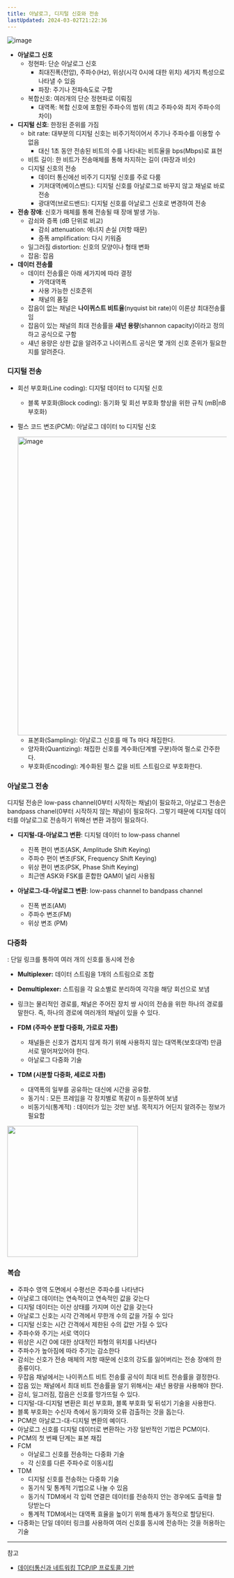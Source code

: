 ```yaml
---
title: 아날로그, 디지털 신호와 전송
lastUpdated: 2024-03-02T21:22:36
---
```


![image](https://github.com/rlaisqls/rlaisqls/assets/81006587/6a6ec1dc-b675-470d-b85c-148c29ffb7d2)

- **아날로그 신호**
    - 정현파: 단순 아날로그 신호
      - 최대진폭(전압), 주파수(Hz), 위상(시각 0시에 대한 위치) 세가지 특성으로 나타낼 수 있음
      - 파장: 주기나 전파속도로 구함
    - 복합신호: 여러개의 단순 정현파로 이뤄짐
      - 대역폭: 복합 신호에 포함된 주파수의 범위 (최고 주파수와 최저 주파수의 차이)
- **디지털 신호**: 한정된 준위를 가짐
    - bit rate: 대부분의 디지털 신호는 비주기적이어서 주기나 주파수를 이용할 수 없음
        - 대신 1초 동안 전송된 비트의 수를 나타내는 비트율을 bps(Mbps)로 표현
    - 비트 길이: 한 비트가 전송매체를 통해 차지하는 길이 (파장과 비슷)
    - 디지털 신호의 전송
        - 데이터 통신에선 비주기 디지털 신호를 주로 다룸
        - 기저대역(베이스밴드): 디지털 신호를 아날로그로 바꾸지 않고 채널로 바로 전송
        - 광대역(브로드밴드): 디지털 신호를 아날로그 신호로 변경하여 전송
- **전송 장애**: 신호가 매체를 통해 전송될 때 장애 발생 가능.
    - 감쇠와 증폭 (dB 단위로 비교)
        - 감쇠 attenuation: 에너지 손실 (저항 때문)
        - 증폭 amplification: 다시 키워줌
    - 일그러짐 distortion: 신호의 모양이나 형태 변화
    - 잡음: 잡음
- **데이터 전송률**
    - 데이터 전송률은 아래 세가지에 따라 결정
        - 가역대역폭
        - 사용 가능한 신호준위
        - 채널의 품질
    - 잡음이 없는 채널은 **나이퀴스트 비트율**(nyquist bit rate)이 이론상 최대전송률임
    - 잡음이 있는 채널의 최대 전송률을 **섀넌 용량**(shannon capacity)이라고 정의하고 공식으로 구함
    - 섀넌 용량은 상한 값을 알려주고 나이퀴스트 공식은 몇 개의 신호 준위가 필요한지를 알려준다.

### 디지털 전송

- 회선 부호화(Line coding): 디지털 데이터 to 디지털 신호
  - 블록 부호화(Block coding): 동기화 및 회선 부호화 향상을 위한 규칙 (mB|nB 부호화)
  
- 펄스 코드 변조(PCM): 아날로그 데이터 to 디지털 신호
  
    <img width="684" alt="image" src="https://github.com/rlaisqls/rlaisqls/assets/81006587/a41bd6b2-96af-46d7-af51-3f2b721f9b78">

  - 표본화(Sampling): 아날로그 신호를 매 Ts 마다 채집한다.
  - 양자화(Quantizing): 채집한 신호를 계수화(단계별 구분)하여 펄스로 간주한다.
  - 부호화(Encoding): 계수화된 펄스 값을 비트 스트림으로 부호화한다.

### 아날로그 전송

디지털 전송은 low-pass channel(0부터 시작하는 채널)이 필요하고, 아날로그 전송은 bandpass chanel(0부터 시작하지 않는 채널)이 필요하다. 그렇기 때문에 디지털 데이터를 아날로그로 전송하기 위해선 변환 과정이 필요하다.

- **디지털-대-아날로그 변환**: 디지털 데이터 to low-pass channel
    - 진폭 편이 변조(ASK, Amplitude Shift Keying)
    - 주파수 편이 변조(FSK, Frequency Shift Keying)
    - 위상 편이 변조(PSK, Phase Shift Keying)
    - 최근엔 ASK와 FSK를 혼합한 QAM이 널리 사용됨
  
- **아날로그-대-아날로그 변환**: low-pass channel to bandpass channel
    - 진폭 변조(AM)
    - 주파수 변조(FM)
    - 위상 변조 (PM)

### 다중화
: 단일 링크를 통하여 여러 개의 신호를 동시에 전송

- **Multiplexer:** 데이터 스트림을 1개의 스트림으로 조합
- **Demultiplexer:** 스트림을 각 요소별로 분리하여 각각을 해당 회선으로 보냄
- 링크는 물리적인 경로를, 채널은 주어진 장치 쌍 사이의 전송을 위한 하나의 경로를 말한다. 
    즉, 하나의 경로에 여러개의 채널이 있을 수 있다.

- **FDM (주파수 분할 다중화, 가로로 자름)**
    - 채널들은 신호가 겹치지 않게 하기 위해 사용하지 않는 대역폭(보호대역) 만큼 서로 떨어져있어야 한다.
    - 아날로그 다중화 기술
- **TDM (시분할 다중화, 세로로 자름)**
    - 대역폭의 일부를 공유하는 대신에 시간을 공유함.
    - 동기식 : 모든 프레임을 각 장치별로 똑같이 n 등분하여 보냄
    - 비동기식(통계적) : 데이터가 있는 것만 보냄. 목적지가 어딘지 알려주는 정보가 필요함

<img src="https://github.com/rlaisqls/rlaisqls/assets/81006587/d0792b01-e585-4208-bf66-b6749b42c12e" height=300px>

### 복습

- 주파수 영역 도면에서 수평선은 주파수를 나타낸다
- 아날로그 데이터는 연속적이고 연속적인 값을 갖는다
- 디지털 데이터는 이산 상태를 가지며 이산 값을 갖는다
- 아날로그 신호는 시각 간격에서 무한개 수의 값을 가질 수 있다
- 디지털 신호는 시간 간격에서 제한된 수의 값만 가질 수 있다
- 주파수와 주기는 서로 역이다
- 위상은 시간 0에 대한 상대적인 파형의 위치를 나타낸다
- 주파수가 높아짐에 따라 주기는 감소한다
- 감쇠는 신호가 전송 매체의 저항 때문에 신호의 강도를 잃어버리는 전송 장애의 한 종류이다.
- 무잡음 채널에서는 나이퀴스트 비트 전송률 공식이 최대 비트 전송률을 결정한다.
- 잡음 있는 채널에서 최대 비트 전송률을 알기 위해서는 섀넌 용량을 사용해야 한다.
- 감쇠, 일그러짐, 잡음은 신호를 망가뜨릴 수 있다.
- 디지털-대-디지털 변환은 회선 부호화, 블록 부호화 및 뒤섞기 기술을 사용한다.
- 블록 부호화는 수신자 측에서 동기화와 오류 검출하는 것을 돕는다.
- PCM은 아날로그-대-디지털 변환의 예이다.
- 아날로그 신호를 디지털 데이터로 변환하는 가장 일반적인 기법은 PCM이다.
- PCM의 첫 번째 단계는 표본 채집
- FCM
    - 아날로그 신호를 전송하는 다중화 기술
    - 각 신호를 다른 주파수로 이동시킴
- TDM
    - 디지털 신호를 전송하는 다중화 기술
    - 동기식 및 통계적 기법으로 나눌 수 있음
    - 동기식 TDM에서 각 입력 연결은 데이터를 전송하지 안는 경우에도 출력을 할당받는다
    - 통계적 TDM에서는 대역폭 효율을 높이기 위해 틈새가 동적으로 할당된다.
- 다중화는 단일 데이터 링크를 사용하여 여러 신호를 동시에 전송하는 것을 허용하는 기술

---
참고
- [데이터통신과 네트워킹 TCP/IP 프로토콜 기반](https://product.kyobobook.co.kr/detail/S000001693780)
